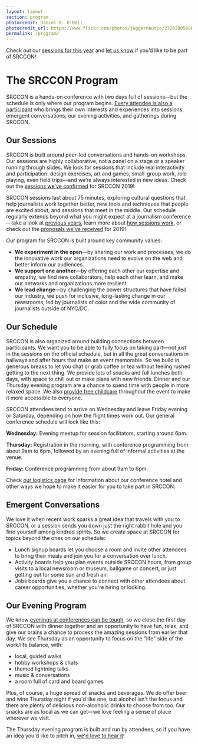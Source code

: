 ```yaml
---
layout: layout
section: program
photocredit: Daniel X. O'Neil
photocredit_url: https://www.flickr.com/photos/juggernautco/27262805686/
permalink: /program/
---
```


<p class="big-lead">Check out our <a href="/sessions">sessions for this year</a> and <a href="/participation/form">let us know</a> if you&rsquo;d like to be part of SRCCON!</p>

# The SRCCON Program

SRCCON is a hands-on conference with two days full of sessions—but the schedule is only where our program begins. [Every attendee is also a participant](/participation) who brings their own interests and experiences into sessions, emergent conversations, our evening activities, and gatherings during SRCCON.

## Our Sessions

SRCCON is built around peer-led conversations and hands-on workshops. Our sessions are highly collaborative, not a panel on a stage or a speaker running through slides. We look for sessions that include real interactivity and participation: design exercises, art and games, small-group work, role playing, even field trips—and we’re always interested in new ideas. Check out the [sessions we've confirmed](/sessions) for SRCCON 2019!

SRCCON sessions last about 75 minutes, exploring cultural questions that help journalists work together better, new tools and techniques that people are excited about, and sessions that meet in the middle. Our schedule regularly extends beyond what you might expect at a journalism conference—take a look at [previous years](/sessions/about/#previous-years), learn more about [how sessions work](/sessions/about/), or check out the [proposals we've received](/sessions/proposals/) for 2019!

Our program for SRCCON is built around key community values:

* **We experiment in the open**—by sharing our work and processes, we do the innovative work our organizations need to evolve on the web and better inform our audiences.
* **We support one another**—by offering each other our expertise and empathy, we find new collaborators, help each other learn, and make our networks and organizations more resilient.
* **We lead change**—by challenging the power structures that have failed our industry, we push for inclusive, long-lasting change in our newsrooms, led by journalists of color and the wide community of journalists outside of NYC/DC.

## Our Schedule

SRCCON is also organized around building connections between participants. We want you to be able to fully focus on taking part—not just in the sessions on the official schedule, but in all the great conversations in hallways and after hours that make an event memorable. So we build in generous breaks to let you chat or grab coffee or tea without feeling rushed getting to the next thing. We provide lots of snacks and full lunches both days, with space to chill out or make plans with new friends. Dinner and our Thursday evening program are a chance to spend time with people in more relaxed space. We also [provide free childcare](/childcare) throughout the event to make it more accessible to everyone.

SRCCON attendees tend to arrive on Wednesday and leave Friday evening or Saturday, depending on how the flight times work out. Our general conference schedule will look like this:

**Wednesday:** Evening meetup for session facilitators, starting around 6pm.

**Thursday:** Registration in the morning, with conference programming from about 9am to 6pm, followed by an evening full of informal activities at the venue.

**Friday:** Conference programming from about 9am to 6pm.

Check [our logistics page](/logistics) for information about our conference hotel and other ways we hope to make it easier for you to take part in SRCCON.

## Emergent Conversations

We love it when recent work sparks a great idea that travels with you to SRCCON, or a session sends you down just the right rabbit hole and you find yourself among kindred spirits. So we create space at SRCCON for topics beyond the ones on our schedule:

* Lunch signup boards let you choose a room and invite other attendees to bring their meals and join you for a conversation over lunch.
* Activity boards help you plan events outside SRCCON hours, from group visits to a local newsroom or museum, ballgame or concert, or just getting out for some sun and fresh air.
* Jobs boards give you a chance to connect with other attendees about career opportunities, whether you're hiring or looking.

## Our Evening Program

We know [evenings at conferences can be tough](https://opennews.org/blog/srccon-thursday/), so we close the first day of SRCCON with dinner together and an opportunity to have fun, relax, and give our brains a chance to process the amazing sessions from earlier that day. We see Thursday as an opportunity to focus on the "life" side of the work/life balance, with:

* local, guided walks
* hobby workshops & chats
* themed lightning talks
* music & conversations
* a room full of card and board games

Plus, of course, a huge spread of snacks and beverages. We do offer beer and wine Thursday night if you'd like one, but alcohol isn't the focus and there are plenty of delicious non-alcoholic drinks to choose from too. Our snacks are as local as we can get—we love feeling a sense of place wherever we visit.

The Thursday evening program is built and run by attendees, so if you have an idea you'd like to pitch in, [we'd love to hear it](mailto:srccon@opennews.org)!
